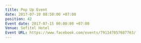 ```yaml
---
title: Pop Up Event
date: 2017-07-10 08:50:00 +07:00
position: 42
Event date: 2017-07-15 00:00:00 +07:00
Venue: Sofitel Hotel
Event URL: https://www.facebook.com/events/791347857687763/
---
```


